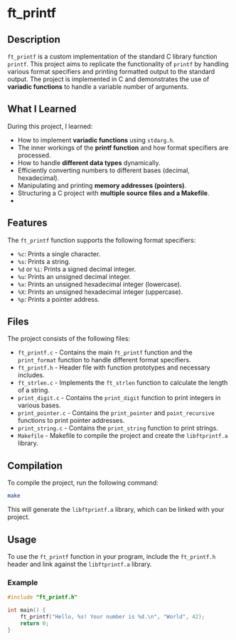 # ft_printf

## Description

`ft_printf` is a custom implementation of the standard C library function `printf`. This project aims to replicate the functionality of `printf` by handling various format specifiers and printing formatted output to the standard output. The project is implemented in C and demonstrates the use of __variadic functions__ to handle a variable number of arguments.

## What I Learned

During this project, I learned:

- How to implement **variadic functions** using `stdarg.h`.
- The inner workings of the **printf function** and how format specifiers are processed.
- How to handle **different data types** dynamically.
- Efficiently converting numbers to different bases (decimal, hexadecimal).
- Manipulating and printing **memory addresses (pointers)**.
- Structuring a C project with **multiple source files and a Makefile**.
- 
## Features

The `ft_printf` function supports the following format specifiers:

- `%c`: Prints a single character.
- `%s`: Prints a string.
- `%d` or `%i`: Prints a signed decimal integer.
- `%u`: Prints an unsigned decimal integer.
- `%x`: Prints an unsigned hexadecimal integer (lowercase).
- `%X`: Prints an unsigned hexadecimal integer (uppercase).
- `%p`: Prints a pointer address.

## Files

The project consists of the following files:

- `ft_printf.c` - Contains the main `ft_printf` function and the `print_format` function to handle different format specifiers.
- `ft_printf.h` - Header file with function prototypes and necessary includes.
- `ft_strlen.c` - Implements the `ft_strlen` function to calculate the length of a string.
- `print_digit.c` - Contains the `print_digit` function to print integers in various bases.
- `print_pointer.c` - Contains the `print_pointer` and `point_recursive` functions to print pointer addresses.
- `print_string.c` - Contains the `print_string` function to print strings.
- `Makefile` - Makefile to compile the project and create the `libftprintf.a` library.

## Compilation

To compile the project, run the following command:

```sh
make
```

This will generate the `libftprintf.a` library, which can be linked with your project.

## Usage

To use the `ft_printf` function in your program, include the `ft_printf.h` header and link against the `libftprintf.a` library.

### Example

```c
#include "ft_printf.h"

int main() {
    ft_printf("Hello, %s! Your number is %d.\n", "World", 42);
    return 0;
}
```


